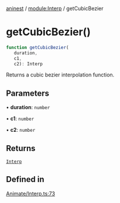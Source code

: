 [aninest](../../index.md) / [module:Interp](../index.md) / getCubicBezier

# getCubicBezier()

```ts
function getCubicBezier(
   duration, 
   c1, 
   c2): Interp
```

Returns a cubic bezier interpolation function.

## Parameters

• **duration**: `number`

• **c1**: `number`

• **c2**: `number`

## Returns

[`Interp`](../type-aliases/Interp.md)

## Defined in

[Animate/Interp.ts:73](https://github.com/zphrs/aninest/blob/93165c72e5bf58f07554172fb8f04e60bd3cd7ed/core/src/Animate/Interp.ts#L73)
